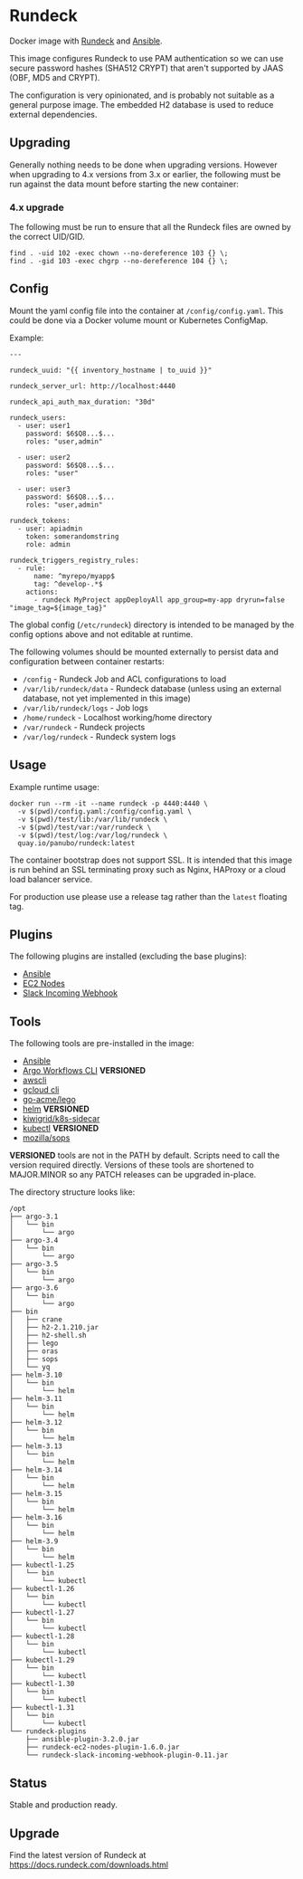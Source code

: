 # Rundeck

Docker image with [Rundeck](http://rundeck.org/) and [Ansible](https://www.ansible.com/).

This image configures Rundeck to use PAM authentication so we can use secure password hashes (SHA512 CRYPT) that aren't supported by JAAS (OBF, MD5 and CRYPT).

The configuration is very opinionated, and is probably not suitable as a general purpose image. The embedded H2 database is used to reduce external dependencies.

## Upgrading

Generally nothing needs to be done when upgrading versions.
However when upgrading to 4.x versions from 3.x or earlier, the following must be run against the data mount before starting the new container:

### 4.x upgrade

The following must be run to ensure that all the Rundeck files are owned by the correct UID/GID.

```
find . -uid 102 -exec chown --no-dereference 103 {} \;
find . -gid 103 -exec chgrp --no-dereference 104 {} \;
```

## Config

Mount the yaml config file into the container at `/config/config.yaml`. This could be done via a Docker volume mount or Kubernetes ConfigMap.

Example:

```
---

rundeck_uuid: "{{ inventory_hostname | to_uuid }}"

rundeck_server_url: http://localhost:4440

rundeck_api_auth_max_duration: "30d"

rundeck_users:
  - user: user1
    password: $6$Q8...$...
    roles: "user,admin"

  - user: user2
    password: $6$Q8...$...
    roles: "user"

  - user: user3
    password: $6$Q8...$...
    roles: "user,admin"

rundeck_tokens:
  - user: apiadmin
    token: somerandomstring
    role: admin

rundeck_triggers_registry_rules:
  - rule:
      name: ^myrepo/myapp$
      tag: ^develop-.*$
    actions:
      - rundeck MyProject appDeployAll app_group=my-app dryrun=false "image_tag=${image_tag}"
```

The global config (`/etc/rundeck`) directory is intended to be managed by the config options above and not editable at runtime.

The following volumes should be mounted externally to persist data and configuration between container restarts:

* `/config` - Rundeck Job and ACL configurations to load
* `/var/lib/rundeck/data` - Rundeck database (unless using an external database, not yet implemented in this image)
* `/var/lib/rundeck/logs` - Job logs
* `/home/rundeck` - Localhost working/home directory
* `/var/rundeck` - Rundeck projects
* `/var/log/rundeck` - Rundeck system logs

## Usage

Example runtime usage:

```
docker run --rm -it --name rundeck -p 4440:4440 \
  -v $(pwd)/config.yaml:/config/config.yaml \
  -v $(pwd)/test/lib:/var/lib/rundeck \
  -v $(pwd)/test/var:/var/rundeck \
  -v $(pwd)/test/log:/var/log/rundeck \
  quay.io/panubo/rundeck:latest
```

The container bootstrap does not support SSL. It is intended that this image is run behind an SSL terminating proxy such as Nginx, HAProxy or a cloud load balancer service.

For production use please use a release tag rather than the `latest` floating tag.

## Plugins

The following plugins are installed (excluding the base plugins):

* [Ansible](https://github.com/Batix/rundeck-ansible-plugin/)
* [EC2 Nodes](https://github.com/rundeck-plugins/rundeck-ec2-nodes-plugin/)
* [Slack Incoming Webhook](https://github.com/higanworks/rundeck-slack-incoming-webhook-plugin/)

## Tools

The following tools are pre-installed in the image:

* [Ansible](https://www.ansible.com/)
* [Argo Workflows CLI](https://github.com/argoproj/argo-workflows/) **VERSIONED**
* [awscli](https://aws.amazon.com/cli/)
* [gcloud cli](https://cloud.google.com/sdk/)
* [go-acme/lego](https://github.com/go-acme/lego)
* [helm](https://helm.sh/) **VERSIONED**
* [kiwigrid/k8s-sidecar](https://github.com/kiwigrid/k8s-sidecar)
* [kubectl](https://kubernetes.io/docs/tasks/tools/install-kubectl/) **VERSIONED**
* [mozilla/sops](https://github.com/mozilla/sops)

**VERSIONED** tools are not in the PATH by default. Scripts need to call the version required directly. Versions of these tools are shortened to MAJOR.MINOR so any PATCH releases can be upgraded in-place.

The directory structure looks like:

```
/opt
├── argo-3.1
│   └── bin
│       └── argo
├── argo-3.4
│   └── bin
│       └── argo
├── argo-3.5
│   └── bin
│       └── argo
├── argo-3.6
│   └── bin
│       └── argo
├── bin
│   ├── crane
│   ├── h2-2.1.210.jar
│   ├── h2-shell.sh
│   ├── lego
│   ├── oras
│   ├── sops
│   └── yq
├── helm-3.10
│   └── bin
│       └── helm
├── helm-3.11
│   └── bin
│       └── helm
├── helm-3.12
│   └── bin
│       └── helm
├── helm-3.13
│   └── bin
│       └── helm
├── helm-3.14
│   └── bin
│       └── helm
├── helm-3.15
│   └── bin
│       └── helm
├── helm-3.16
│   └── bin
│       └── helm
├── helm-3.9
│   └── bin
│       └── helm
├── kubectl-1.25
│   └── bin
│       └── kubectl
├── kubectl-1.26
│   └── bin
│       └── kubectl
├── kubectl-1.27
│   └── bin
│       └── kubectl
├── kubectl-1.28
│   └── bin
│       └── kubectl
├── kubectl-1.29
│   └── bin
│       └── kubectl
├── kubectl-1.30
│   └── bin
│       └── kubectl
├── kubectl-1.31
│   └── bin
│       └── kubectl
└── rundeck-plugins
    ├── ansible-plugin-3.2.0.jar
    ├── rundeck-ec2-nodes-plugin-1.6.0.jar
    └── rundeck-slack-incoming-webhook-plugin-0.11.jar
```

## Status

Stable and production ready.

## Upgrade

Find the latest version of Rundeck at https://docs.rundeck.com/downloads.html
